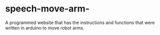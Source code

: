 # speech-move-arm-
A programmed website that has the instructions and functions that were written in arduino to move robot arms.
